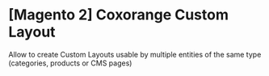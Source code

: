 # [Magento 2] Coxorange Custom Layout

Allow to create Custom Layouts usable by multiple entities of the same type (categories, products or CMS pages)
